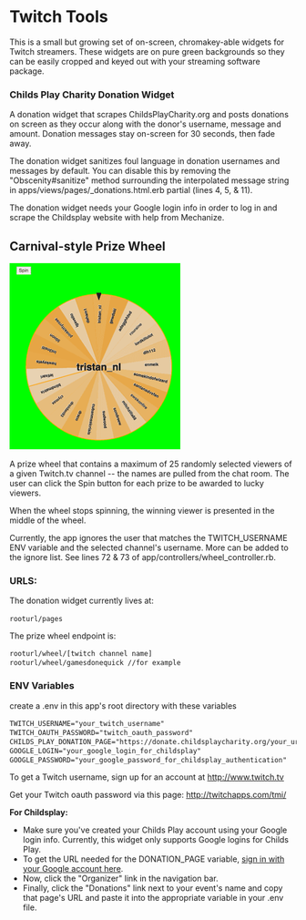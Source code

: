 # Twitch Tools #
This is a small but growing set of on-screen, chromakey-able widgets for Twitch streamers. These widgets are on pure green backgrounds so they can be easily cropped and keyed out with your streaming software package.

### Childs Play Charity Donation Widget ##
A donation widget that scrapes ChildsPlayCharity.org and posts donations on screen as they occur along with the donor's username, message and amount. Donation messages stay on-screen for 30 seconds, then fade away.

The donation widget sanitizes foul language in donation usernames and messages by default. You can disable this by removing the "Obscenity#sanitize" method surrounding the interpolated message string in apps/views/pages/_donations.html.erb partial (lines 4, 5, & 11).

The donation widget needs your Google login info in order to log in and scrape the Childsplay website with help from Mechanize.

## Carnival-style Prize Wheel ##

![Image of Prize Wheel](https://raw.githubusercontent.com/plasticbugs/twitch-tools/master/app/assets/images/wheel_example.png)

A prize wheel that contains a maximum of 25 randomly selected viewers of a given Twitch.tv channel -- the names are pulled from the chat room. The user can click the Spin button for each prize to be awarded to lucky viewers.

When the wheel stops spinning, the winning viewer is presented in the middle of the wheel.

Currently, the app ignores the user that matches the TWITCH_USERNAME ENV variable and the selected channel's username. More can be added to the ignore list. See lines 72 & 73 of app/controllers/wheel_controller.rb.

### URLS: ##
The donation widget currently lives at:

`
rooturl/pages
`

The prize wheel endpoint is:

```
rooturl/wheel/[twitch channel name]
rooturl/wheel/gamesdonequick //for example
```

### ENV Variables ###
create a .env in this app's root directory with these variables

```
TWITCH_USERNAME="your_twitch_username"
TWITCH_OAUTH_PASSWORD="twitch_oauth_password"
CHILDS_PLAY_DONATION_PAGE="https://donate.childsplaycharity.org/your_url_here"
GOOGLE_LOGIN="your_google_login_for_childsplay"
GOOGLE_PASSWORD="your_google_password_for_childsplay_authentication"
```
To get a Twitch username, sign up for an account at http://www.twitch.tv

Get your Twitch oauth password via this page: http://twitchapps.com/tmi/

**For Childsplay:**
* Make sure you've created your Childs Play account using your Google login info. Currently, this widget only supports Google logins for Childs Play.
* To get the URL needed for the DONATION_PAGE variable, [sign in with your Google account here](https://sso.childsplaycharity.org/user/login).
* Now, click the "Organizer" link in the navigation bar.
* Finally, click the "Donations" link next to your event's name and copy that page's URL and paste it into the appropriate variable in your .env file.